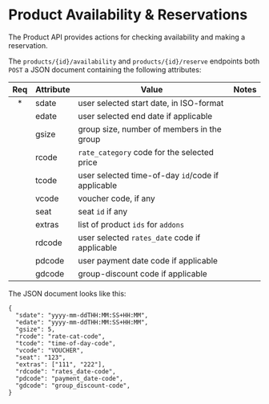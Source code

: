 # Product Availability & Reservations

The Product API provides actions for checking availability and making a reservation.

The `products/{id}/availability` and `products/{id}/reserve` endpoints both
`POST` a JSON document containing the following attributes:

| Req | Attribute | Value       | Notes |
|:---:| --------- | ----------- | ----- |
| *   | sdate     | user selected start date, in ISO-format | |
|     | edate     | user selected end date if applicable | |
|     | gsize     | group size, number of members in the group | |
|     | rcode     | `rate_category` code for the selected price | |
|     | tcode     | user selected time-of-day `id`/code if applicable | |
|     | vcode     | voucher code, if any | |
|     | seat      | seat `id` if any | |
|     | extras    | list of product `ids` for `addons` | |
|     | rdcode    | user selected `rates_date` code if applicable | |
|     | pdcode    | user payment date code if applicable | |
|     | gdcode    | group-discount code if applicable | | |

The JSON document looks like this:

    {
      "sdate": "yyyy-mm-ddTHH:MM:SS+HH:MM",
      "edate": "yyyy-mm-ddTHH:MM:SS+HH:MM",
      "gsize": 5,
      "rcode": "rate-cat-code",
      "tcode": "time-of-day-code",
      "vcode": "VOUCHER",
      "seat": "123",
      "extras": ["111", "222"],
      "rdcode": "rates_date-code",
      "pdcode": "payment_date-code",
      "gdcode": "group_discount-code",
    }


